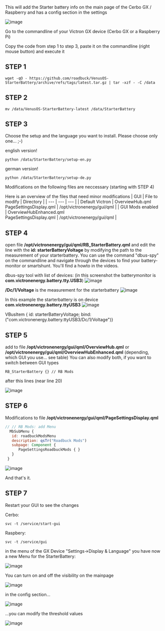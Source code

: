 This will add the Starter battery info on the main page of the Cerbo GX / Raspberry and has a config section in the settings

![image](https://github.com/roadbuck/VenusOS-StarterBattery/assets/164482499/1145eb5b-6487-476e-a5e8-aba6b58d941c)

Go to the commandline of your Victron GX device (Cerbo GX or a Raspberry Pi)

Copy the code from step 1 to step 3, paste it on the commandline (right mouse button) and execute it

## STEP 1
```
wget -qO - https://github.com/roadbuck/VenusOS-StarterBattery/archive/refs/tags/latest.tar.gz | tar -xzf - -C /data
```
## STEP 2
```
mv /data/VenusOS-StarterBattery-latest /data/StarterBattery
```
## STEP 3
Choose the setup and the language you want to install. Please choose only one... ;-)

english version!
```
python /data/StarterBattery/setup-en.py
```
german version!
```
python /data/StarterBattery/setup-de.py
```
Modifications on the following files are neccessary (starting with STEP 4)

Here is an overview of the files that need minor modifications
| GUI | File to modify | Directory |
| --- | --- | --- |
| Default Victron | OverviewHub.qml<br>PageSettingsDisplay.qml | /opt/victronenergy/gui/qml |
| GUI Mods enabled | OverviewHubEnhanced.qml<br>PageSettingsDisplay.qml | /opt/victronenergy/gui/qml |

## STEP 4
open file **/opt/victronenergy/gui/qml/RB_StarterBattery.qml** and edit the line with the **id: starterBatteryVoltage** by modifying the path to the measurement of your starterbattery. You can use the command "dbus-spy" on the commandline and navigate through the devices to find your battery-monitor or smartshunt. You'll find a howto in the videos.

dbus-spy tool with list of devices:
(in this screenshot the batterymonitor is **com.victronenergy.battery.tty.USB3**)
![image](https://github.com/roadbuck/VenusOS-StarterBattery/assets/164482499/e88fd76e-4910-43a4-9483-a938c75e633b)

**/Dc/1/Voltage** is the measurement for the starterbattery
![image](https://github.com/roadbuck/VenusOS-StarterBattery/assets/164482499/85597c24-5cc6-4529-9f90-7b622fb99e1f)

In this example the starterbattery is on device **com.victronenergy.battery.ttyUSB3**
![image](https://github.com/roadbuck/VenusOS-StarterBattery/assets/164482499/e0f6e816-27eb-4fa5-a482-b8420921c46b)

VBusItem { id: starterBatteryVoltage; bind:("com.victronenergy.battery.ttyUSB3/Dc/1/Voltage")}

## STEP 5
add to file **/opt/victronenergy/gui/qml/OverviewHub.qml** or **/opt/victronenergy/gui/qml/OverviewHubEnhanced.qml** (depending, which GUI you use... see table) You can also modify both, if you want to switch between GUI types
```
RB_StarterBattery {} // RB Mods
```
after this lines (near line 20)

![image](https://github.com/roadbuck/VenusOS-StarterBattery/assets/164482499/ffd64506-2d11-49b4-a8b8-711fe9f2dab6)

## STEP 6
Modifications to file **/opt/victronenergy/gui/qml/PageSettingsDisplay.qml**
```qml
// // RB Mods: add Menu
  MbSubMenu {
   id: roadbuckModsMenu
   description: qsTr("Roadbuck Mods")
   subpage: Component {
      PageSettingsRoadbuckMods { }
   }
 }
```
![image](https://github.com/roadbuck/VenusOS-StarterBattery/assets/164482499/a21b2fa3-67cb-4cf2-b6fd-65c0127d425a)


And that's it. 

## STEP 7
Restart your GUI to see the changes

Cerbo:
```
svc -t /service/start-gui
```

Raspbery: 
```
svc -t /service/gui
```

in the menu of the GX Device "Settings->Display & Language" you have now a new Menu for the StarterBattery:

![image](https://github.com/roadbuck/VenusOS-StarterBattery/assets/164482499/0dedceea-34db-4b47-8d50-88bf184e0683)

You can turn on and off the visibility on the mainpage

![image](https://github.com/roadbuck/VenusOS-StarterBattery/assets/164482499/7b052ff2-6069-46ab-b4aa-6eb6f0ce5927)

in the config section...

![image](https://github.com/roadbuck/VenusOS-StarterBattery/assets/164482499/dfdf3143-b536-4f3a-b549-14a02fa513ab)

...you can modify the threshold values

![image](https://github.com/roadbuck/VenusOS-StarterBattery/assets/164482499/228c5b51-0014-4279-b853-df325713678d)





